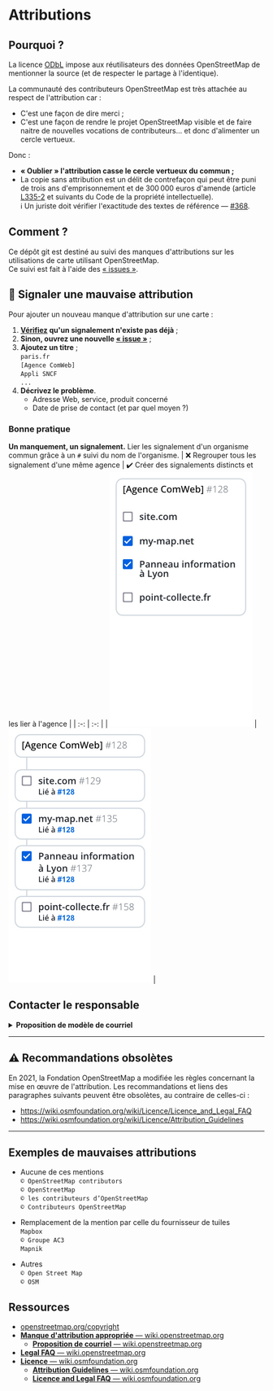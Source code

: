 # Attributions

## Pourquoi ?

La licence [ODbL](https://fr.wikipedia.org/wiki/Open_Database_License) impose aux réutilisateurs des données OpenStreetMap de mentionner la source (et de respecter le partage à l'identique).

La communauté des contributeurs OpenStreetMap est très attachée au respect de l'attribution car :
- C'est une façon de dire merci ;
- C'est une façon de rendre le projet OpenStreetMap visible et de faire naitre de nouvelles vocations de contributeurs… et donc d'alimenter un cercle vertueux.

Donc :
- **« Oublier » l'attribution casse le cercle vertueux du commun ;**  
- La copie sans attribution est un délit de contrefaçon qui peut être puni de trois ans d'emprisonnement et de 300 000 euros d'amende (article [L335-2](https://www.legifrance.gouv.fr/codes/article_lc/LEGIARTI000032655082) et suivants du Code de la propriété intellectuelle).  
  ℹ️ Un juriste doit vérifier l'exactitude des textes de référence — [#368](https://github.com/osm-fr/attributions/issues/368).

## Comment ?

Ce dépôt git est destiné au suivi des manques d'attributions sur les utilisations de carte utilisant OpenStreetMap.  
Ce suivi est fait à l'aide des [« issues »](https://github.com/osm-fr/attributions/issues).

## 📢 Signaler une mauvaise attribution
Pour ajouter un nouveau manque d'attribution sur une carte :
1. **[Vérifiez](https://github.com/osm-fr/attributions/issues?q=is%3Aissue) qu'un signalement n'existe pas déjà** ;
2. **Sinon, ouvrez une nouvelle [« issue »](https://github.com/osm-fr/attributions/issues/new?template=attribution.yml)** ;
3. **Ajoutez un titre** ;<br>
    `paris.fr`<br>
    `[Agence ComWeb]`<br>
    `Appli SNCF`  
    `...`
4. **Décrivez le problème**.
    - Adresse Web, service, produit concerné
    - Date de prise de contact (et par quel moyen ?)

### Bonne pratique

**Un manquement, un signalement.** Lier les signalement d'un organisme commun grâce à un `#` suivi du nom de l'organisme.
| ❌ Regrouper tous les signalement d'une même agence | ✔️ Créer des signalements distincts et les lier à l'agence |
| :-: | :-: |
| ![Non](.github/ISSUE_TEMPLATE/Non.jpg) | ![Oui](.github/ISSUE_TEMPLATE/Oui.jpg) |

## Contacter le responsable

<details>
    <summary><b>Proposition de modèle de courriel</b></summary>
  <blockquote>
  Bonjour,

  En tant que cartographe OpenStreetMap, ça me fait plaisir de voir que vous utilisez une carte issue d'OpenStreetMap sur votre site, notamment sur : 

  Cependant, j'ai noté que la carte n'est pas correctement attribuée. En effet, nous demandons que votre crédit comporte la mention « © les contributeurs d’OpenStreetMap ». Vous devez également préciser clairement que les données sont disponibles sous la licence ODbL. Vous pouvez mentionner ceci avec un lien hypertexte vers https://www.openstreetmap.org/copyright.

  Une attribution correcte permet de préciser les sources de la carte ou des données ainsi que ce que les utilisateurs ont le droit d'en faire.
  
  Si vous n'êtes pas directement charge de la conception de ce site, vous pouvez transférer ce courriel au service ou à l'agence concernée.
  Si vous avez besoin d'aide pour effectuer la correction ou si vous avez des questions, ne pas hésiter à répondre à ce message ou à utiliser un de nos canaux de communication : https://wiki.openstreetmap.org/wiki/FR:Canaux_de_contact.

  Enfin, une attribution correcte permet de diffuser l'existence d'OpenStreetMap, d'attirer de nouvelles contributions et d'étendre la communauté. C'est extrêmement important pour améliorer la qualité de la base de données en qui vous et des millions de personnes font confiance.

  Lorsque la correction aura été faite, n'hésitez pas à me le signaler.

  Merci d'avance !<br>
  `signature`
  </blockquote>
</details>

---

## ⚠️ Recommandations obsolètes

En 2021, la Fondation OpenStreetMap a modifiée les règles concernant la mise en œuvre de l'attribution. Les recommandations et liens des paragraphes suivants peuvent être obsolètes, au contraire de celles-ci :
- https://wiki.osmfoundation.org/wiki/Licence/Licence_and_Legal_FAQ
- https://wiki.osmfoundation.org/wiki/Licence/Attribution_Guidelines

---

## Exemples de mauvaises attributions
- Aucune de ces mentions<br>
  `© OpenStreetMap contributors`<br>
  `© OpenStreetMap`<br>
  `© les contributeurs d’OpenStreetMap`<br>
  `© Contributeurs OpenStreetMap`

- Remplacement de la mention par celle du fournisseur de tuiles<br>
  `Mapbox`<br>
  `© Groupe AC3`<br>
  `Mapnik`

- Autres<br>
  `© Open Street Map`<br>
  `© OSM`

## Ressources
- [openstreetmap.org/copyright](https://www.openstreetmap.org/copyright)
- [**Manque d'attribution appropriée** — wiki.openstreetmap.org ](https://wiki.openstreetmap.org/wiki/FR:Manque_d%27attribution_appropri%C3%A9e)
  - [**Proposition de courriel** — wiki.openstreetmap.org](https://wiki.openstreetmap.org/wiki/FR:Manque_d%27attribution_appropri%C3%A9e#Proposition_de_courriel)
- [**Legal FAQ** — wiki.openstreetmap.org](https://wiki.openstreetmap.org/wiki/Legal_FAQ)
- [**Licence** — wiki.osmfoundation.org](https://wiki.osmfoundation.org/wiki/Licence)
  - [**Attribution Guidelines** — wiki.osmfoundation.org](https://wiki.osmfoundation.org/wiki/Licence/Attribution_Guidelines)
  - [**Licence and Legal FAQ** — wiki.osmfoundation.org](https://wiki.osmfoundation.org/wiki/Licence/Licence_and_Legal_FAQ)
